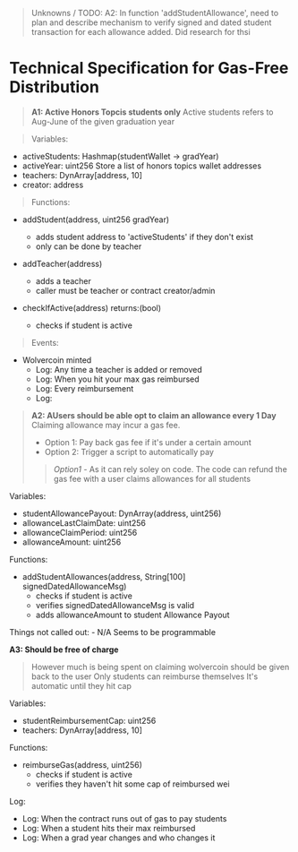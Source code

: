 > Unknowns / TODO:
> A2: In function 'addStudentAllowance', need to plan and describe mechanism to verify signed and dated student transaction for each allowance added.  Did research for thsi 


 
# Technical Specification for Gas-Free Distribution
> **A1: Active Honors Topcis students only**
> Active students refers to Aug-June of the given graduation year

> Variables:
- activeStudents: Hashmap(studentWallet -> gradYear)
- activeYear: uint256 Store a list of honors topics wallet addresses
- teachers: DynArray[address, 10]
- creator: address

> Functions:
- addStudent(address, uint256 gradYear)
    - adds student address to 'activeStudents' if they don't exist
    - only can be done by teacher

- addTeacher(address)
    - adds a teacher
    - caller must be teacher or contract creator/admin

- checkIfActive(address)    returns:(bool)
    - checks if student is active

> Events:
- Wolvercoin minted
    - Log: Any time a teacher is added or removed
    - Log: When you hit your max gas reimbursed
    - Log: Every reimbursement
    - Log: 



> **A2: AUsers should be able opt to claim an allowance every 1 Day**
> Claiming allowance may incur a gas fee.
>  - Option 1: Pay back gas fee if it's under a certain amount
>  - Option 2: Trigger a script to automatically pay 
>> *Option1* - As it can rely soley on code.  The code can refund the gas fee with a user claims allowances for all students

Variables:
- studentAllowancePayout: DynArray(address, uint256)
- allowanceLastClaimDate: uint256
- allowanceClaimPeriod: uint256
- allowanceAmount: uint256

Functions: 
- addStudentAllowances(address, String[100] signedDatedAllowanceMsg)
     - checks if student is active
     - verifies signedDatedAllowanceMsg is valid
     - adds allowanceAmount to student Allowance Payout

Things not called out:
    - N/A Seems to be programmable 

 **A3: Should be free of charge**
 > However much is being spent on claiming wolvercoin should be given back to the user
 > Only students can reimburse themselves
 > It's automatic until they hit cap

 Variables:
- studentReimbursementCap: uint256
- teachers: DynArray[address, 10]


 Functions:
 - reimburseGas(address, uint256)
    - checks if student is active
    - verifies they haven't hit some cap of reimbursed wei

Log:
 - Log: When the contract runs out of gas to pay students
 - Log: When a student hits their max reimbursed
 - Log: When a grad year changes and who changes it
 